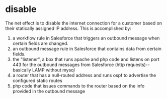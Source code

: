 # disable

The net effect is to disable the internet connection for a customer based on their statically assigned IP address. This is accomplished by:
1. a workflow rule in Salesforce that triggers an outbound message when certain fields are changed. 
2. an outbound message rule in Salesforce that contains data from certain fields.
3. the "listener", a box that runs apache and php code and listens on port 443 for the outbound messages from Salesforce (http requests)--basically LAMP without mysql
4. a router that has a null-routed address and runs ospf to advertise the configured static routes
5. php code that issues commands to the router based on the info provided in the outbound message
